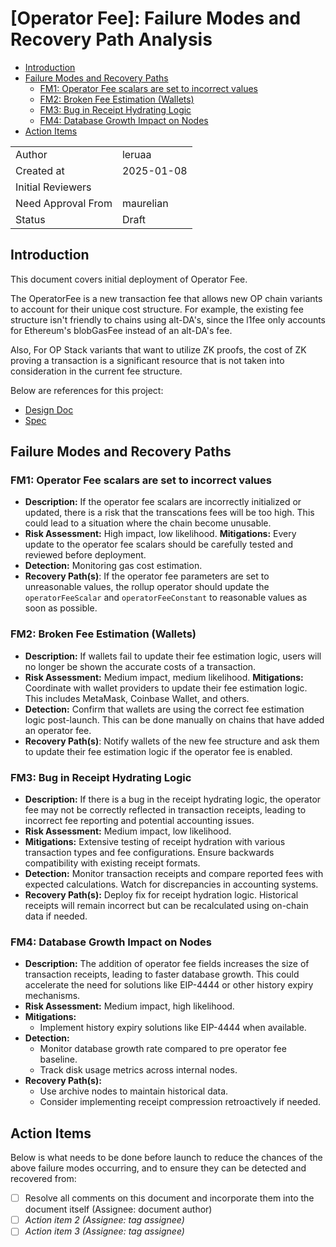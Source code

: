 # [Operator Fee]: Failure Modes and Recovery Path Analysis

<!-- START doctoc generated TOC please keep comment here to allow auto update -->
<!-- DON'T EDIT THIS SECTION, INSTEAD RE-RUN doctoc TO UPDATE -->

- [Introduction](#introduction)
- [Failure Modes and Recovery Paths](#failure-modes-and-recovery-paths)
  - [FM1: Operator Fee scalars are set to incorrect values](#fm1-operator-fee-scalars-are-set-to-incorrect-values)
  - [FM2: Broken Fee Estimation (Wallets)](#fm2-broken-fee-estimation-wallets)
  - [FM3: Bug in Receipt Hydrating Logic](#fm3-bug-in-receipt-hydrating-logic)
  - [FM4: Database Growth Impact on Nodes](#fm4-database-growth-impact-on-nodes)
- [Action Items](#action-items)

<!-- END doctoc generated TOC please keep comment here to allow auto update -->

|                    |                                                    |
| ------------------ | -------------------------------------------------- |
| Author             | leruaa                                             |
| Created at         | 2025-01-08                                         |
| Initial Reviewers  |                                                    |
| Need Approval From | maurelian                                          |
| Status             | Draft                                              |

## Introduction

This document covers initial deployment of Operator Fee.

The OperatorFee is a new transaction fee that allows new OP chain variants to account for their unique cost structure. For example, the existing fee structure isn't friendly to chains using alt-DA's, since the l1fee only accounts for Ethereum's blobGasFee instead of an alt-DA's fee.

Also, For OP Stack variants that want to utilize ZK proofs, the cost of ZK proving a transaction is a significant resource that is not taken into consideration in the current fee structure.

Below are references for this project:

- [Design Doc](../protocol/operator-fee.md)
- [Spec](https://github.com/ethereum-optimism/specs/pull/382)

## Failure Modes and Recovery Paths

### FM1: Operator Fee scalars are set to incorrect values

- **Description:** 
  If the operator fee scalars are incorrectly initialized or updated, there is a risk that the transcations fees will be too high. This could lead to a situation where the chain become unusable.
- **Risk Assessment:**
  High impact, low likelihood.
  **Mitigations:**
  Every update to the operator fee scalars should be carefully tested and reviewed before deployment.
- **Detection:** 
  Monitoring gas cost estimation.
- **Recovery Path(s)**:
  If the operator fee parameters are set to unreasonable values, the rollup operator should update the `operatorFeeScalar` and `operatorFeeConstant` to reasonable values as soon as possible.

### FM2: Broken Fee Estimation (Wallets)

- **Description:** 
  If wallets fail to update their fee estimation logic, users will no longer be shown the accurate costs of a transaction.
- **Risk Assessment:**
  Medium impact, medium likelihood.
  **Mitigations:**
  Coordinate with wallet providers to update their fee estimation logic. This includes MetaMask, Coinbase Wallet, and others.
- **Detection:** 
  Confirm that wallets are using the correct fee estimation logic post-launch. This can be done manually on chains that have added an operator fee.
- **Recovery Path(s)**:
  Notify wallets of the new fee structure and ask them to update their fee estimation logic if the operator fee is enabled.

### FM3: Bug in Receipt Hydrating Logic

- **Description:**
  If there is a bug in the receipt hydrating logic, the operator fee may not be correctly reflected in transaction receipts, leading to incorrect fee reporting and potential accounting issues.
- **Risk Assessment:**
  Medium impact, low likelihood.
- **Mitigations:**
  Extensive testing of receipt hydration with various transaction types and fee configurations. Ensure backwards compatibility with existing receipt formats.
- **Detection:**
  Monitor transaction receipts and compare reported fees with expected calculations. Watch for discrepancies in accounting systems.
- **Recovery Path(s):**
  Deploy fix for receipt hydration logic. Historical receipts will remain incorrect but can be recalculated using on-chain data if needed.

### FM4: Database Growth Impact on Nodes

- **Description:**
  The addition of operator fee fields increases the size of transaction receipts, leading to faster database growth. This could accelerate the need for solutions like EIP-4444 or other history expiry mechanisms.
- **Risk Assessment:**
  Medium impact, high likelihood.
- **Mitigations:**
  - Implement history expiry solutions like EIP-4444 when available.
- **Detection:**
  - Monitor database growth rate compared to pre operator fee baseline.
  - Track disk usage metrics across internal nodes.
- **Recovery Path(s):**
  - Use archive nodes to maintain historical data.
  - Consider implementing receipt compression retroactively if needed.

## Action Items

Below is what needs to be done before launch to reduce the chances of the above failure modes occurring, and to ensure they can be detected and recovered from:

- [ ] Resolve all comments on this document and incorporate them into the document itself (Assignee: document author)
- [ ] _Action item 2 (Assignee: tag assignee)_
- [ ] _Action item 3 (Assignee: tag assignee)_
